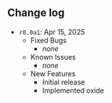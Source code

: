 ## Change log
- `r0.0a1`: Apr 15, 2025
    - Fixed Bugs
        - *none*
    - Known Issues
        - *none*
    - New Features
        - Initial release
        - Implemented oxide

